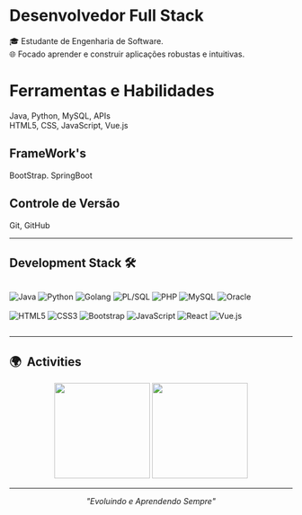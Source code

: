 <h1><b>Desenvolvedor Full Stack</b></h1>

🎓 Estudante de Engenharia de Software.<br>
🌐 Focado aprender e construir aplicações robustas e intuitivas.<br>
<h1>Ferramentas e Habilidades</h1>
Java, Python, MySQL, APIs <br>
HTML5, CSS, JavaScript, Vue.js <br>
<h2>FrameWork's</h2>
BootStrap. SpringBoot<br>
<h2>Controle de Versão</h2>
Git, GitHub

---

## Development Stack 🛠️

<div style="display: inline-block;">
     
![Java](https://img.shields.io/badge/Java-007396?style=for-the-badge&logo=java&logoColor=white) 
![Python](https://img.shields.io/badge/Python-3776AB?style=for-the-badge&logo=python&logoColor=white)
![Golang](https://img.shields.io/badge/Go-00ADD8?style=for-the-badge&logo=go&logoColor=white)
![PL/SQL](https://img.shields.io/badge/PL%2FSQL-CC2927?style=for-the-badge&logo=databricks&logoColor=white)
![PHP](https://img.shields.io/badge/PHP-777BB4?style=for-the-badge&logo=php&logoColor=white) 
![MySQL](https://img.shields.io/badge/MySQL-005C84?style=for-the-badge&logo=mysql&logoColor=white)
![Oracle](https://img.shields.io/badge/Oracle-F80000?style=for-the-badge&logo=oracle&logoColor=white)
<br><br>
![HTML5](https://img.shields.io/badge/HTML5-E34F26?style=for-the-badge&logo=html5&logoColor=white)
![CSS3](https://img.shields.io/badge/CSS3-1572B6?style=for-the-badge&logo=css3&logoColor=white)
![Bootstrap](https://img.shields.io/badge/Bootstrap-563D7C?style=for-the-badge&logo=bootstrap&logoColor=white)
![JavaScript](https://img.shields.io/badge/JavaScript-F7DF1E?style=for-the-badge&logo=javascript&logoColor=black)
![React](https://img.shields.io/badge/React-20232a?style=for-the-badge&logo=react&logoColor=61DAFB)
![Vue.js](https://img.shields.io/badge/Vue.js-43853D?style=for-the-badge&logo=node.js&logoColor=white)      
</div>

---

## 🌍 &nbsp;Activities
<p align="center">
     <img height="170em" src="https://github-readme-stats.vercel.app/api?username=GustaBaron&show_icons=true&theme=tokyonight&hide_border=true&border_radius=10&count_private=true" />  
     <img height="170em" src="https://github-readme-stats.vercel.app/api/top-langs/?username=GustaBaron&hide=c%23,powershell,Mathematica,Ruby,HTML,Objective-C,Objective-C%2b%2b,Cuda&title_color=61dafb&text_color=ffffff&icon_color=61dafb&bg_color=20232a&langs_count=8&layout=compact&border_color=61dafb&hide_border=true" />
</p>

---

<p align="center">
  <i>"Evoluindo e Aprendendo Sempre"</i>
</p>


